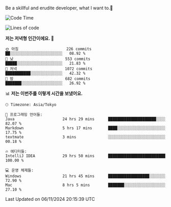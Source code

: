 Be a skillful and erudite developer, what I want to.👶

<!--START_SECTION:waka-->
![Code Time](http://img.shields.io/badge/Code%20Time-1%2C382%20hrs%2044%20mins-blue)

![Lines of code](https://img.shields.io/badge/%EC%A0%80%EB%8A%94%20%EC%97%AC%ED%83%9C%EA%B9%8C%EC%A7%80%20-883.3%20thousand%20%EC%A4%84%EC%9D%98%20%EC%BD%94%EB%93%9C%EB%A5%BC%20%EC%9E%91%EC%84%B1%ED%96%88%EC%96%B4%EC%9A%94.-blue)

**저는 저녁형 인간이에요. 🦉** 

```text
🌞 아침                     226 commits         ██░░░░░░░░░░░░░░░░░░░░░░░   08.92 % 
🌆 낮　                     553 commits         █████░░░░░░░░░░░░░░░░░░░░   21.83 % 
🌃 저녁                     1072 commits        ███████████░░░░░░░░░░░░░░   42.32 % 
🌙 밤　                     682 commits         ███████░░░░░░░░░░░░░░░░░░   26.92 % 
```


📊 **저는 이번주를 이렇게 시간을 보냈어요.** 

```text
🕑︎ Timezone: Asia/Tokyo

💬 프로그래밍 언어들: 
Java                     24 hrs 29 mins      █████████████████████░░░░   82.07 % 
Markdown                 5 hrs 17 mins       ████░░░░░░░░░░░░░░░░░░░░░   17.75 % 
textmate                 3 mins              ░░░░░░░░░░░░░░░░░░░░░░░░░   00.18 % 

🔥 에디터들: 
IntelliJ IDEA            29 hrs 50 mins      █████████████████████████   100.00 % 

💻 운영 체제들: 
Windows                  21 hrs 45 mins      ██████████████████░░░░░░░   72.90 % 
Mac                      8 hrs 5 mins        ███████░░░░░░░░░░░░░░░░░░   27.10 % 
```


 Last Updated on 06/11/2024 20:15:39 UTC
<!--END_SECTION:waka-->
